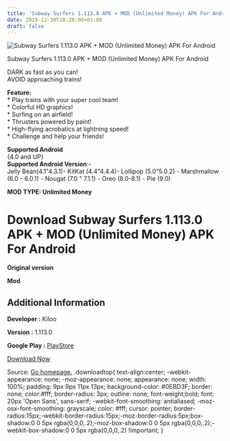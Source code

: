 ```yaml
---
title: 'Subway Surfers 1.113.0 APK + MOD (Unlimited Money) APK For Android'
date: 2019-12-30T18:28:00+01:00
draft: false
---
```


![Subway Surfers 1.113.0 APK + MOD (Unlimited Money) APK For Android](https://i0.wp.com/apkhome.net/wp-content/uploads/2019/12/Subway-Surfers-1.113.0-APK-MOD-Unlimited-Money.png "Subway Surfers 1.113.0 APK + MOD (Unlimited Money) APK For Android")

  

Subway Surfers 1.113.0 APK + MOD (Unlimited Money) APK For Android

DARK as fast as you can!  
AVOID approaching trains!

**Feature:**  
\* Play trains with your super cool team!  
\* Colorful HD graphics!  
\* Surfing on an airfield!  
\* Thrusters powered by paint!  
\* High-flying acrobatics at lightning speed!  
\* Challenge and help your friends!

**Supported Android**  
{4.0 and UP}  
**Supported Android Version**:-  
Jelly Bean(4.1"4.3.1)- KitKat (4.4"4.4.4)- Lollipop (5.0"5.0.2) - Marshmallow (6.0 - 6.0.1) - Nougat (7.0 " 7.1.1) - Oreo (8.0-8.1) - Pie (9.0)

**MOD TYPE: Unlimited Money**

Download Subway Surfers 1.113.0 APK + MOD (Unlimited Money) APK For Android
===========================================================================

**Original version**

**Mod**

Additional Information
----------------------

**Developer :** Kiloo

**Version :** 1.113.0

**Google Play :** [PlayStore](https://play.google.com/store/apps/details?id=com.kiloo.subwaysurf)

  

[Download Now](https://store4app.co/post/subway-surfers-1-113-0-apk-mod-unlimited-money-apk-for-android_1577726097)

  
Source: [Go homepage.](https://store4app.co/post/subway-surfers-1-113-0-apk-mod-unlimited-money-apk-for-android_1577726097) .downloadtop{ text-align:center; -webkit-appearance: none; -moz-appearance: none; appearance: none; width: 100%; padding: 9px 9px 11px 13px; background-color: #0EBD3F; border: none; color:#fff; border-radius: 3px; outline: none; font-weight;bold; font: 20px 'Open Sans', sans-serif; -webkit-font-smoothing: antialiased; -moz-osx-font-smoothing: grayscale; color: #fff; cursor: pointer; border-radius:15px;-webkit-border-radius:15px;-moz-border-radius:5px;box-shadow:0 0 5px rgba(0,0,0,.2);-moz-box-shadow:0 0 5px rgba(0,0,0,.2);-webkit-box-shadow:0 0 5px rgba(0,0,0,.2) !important; }